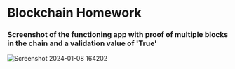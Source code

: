 # Blockchain Homework
### Screenshot of the functioning app with proof of multiple blocks in the chain and a validation value of 'True'
![Screenshot 2024-01-08 164202](https://github.com/mfranca95/Blockchain_Homework/assets/136140590/8d90feeb-8def-4602-9dc5-c5c5746abad7)
